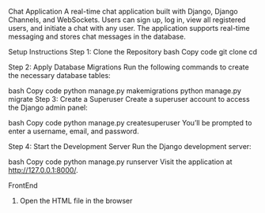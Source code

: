 Chat Application
A real-time chat application built with Django, Django Channels, and WebSockets. Users can sign up, log in, view all registered users, and initiate a chat with any user. The application supports real-time messaging and stores chat messages in the database.

Setup Instructions
Step 1: Clone the Repository
bash
Copy code
git clone <repository-url>
cd <repository-name>

Step 2: Apply Database Migrations
Run the following commands to create the necessary database tables:

bash
Copy code
python manage.py makemigrations
python manage.py migrate
Step 3: Create a Superuser
Create a superuser account to access the Django admin panel:

bash
Copy code
python manage.py createsuperuser
You’ll be prompted to enter a username, email, and password.

Step 4: Start the Development Server
Run the Django development server:

bash
Copy code
python manage.py runserver
Visit the application at http://127.0.0.1:8000/.


FrontEnd
1. Open the HTML file in the browser
